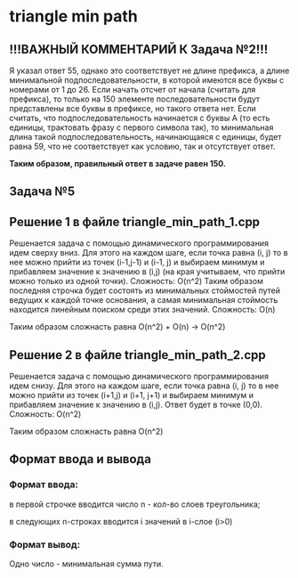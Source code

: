 # triangle min path

## !!!ВАЖНЫЙ КОММЕНТАРИЙ К Задача №2!!!
Я указал ответ 55, однако это соответствует не длине префикса, а длине минимальной подпоследовательности, в которой имеются все буквы с номерами от 1 до 26. 
Если начать отсчет от начала (считать для префикса), то только на 150 элементе последовательности будут представлены все буквы в префиксе, но такого ответа нет.
Если считать, что подпоследовательность начинается с буквы А (то есть единицы, трактовать фразу с первого символа так), то минимальная длина такой подпоследовательность, начинающаяся с единицы, будет равна 59, что не соответствует как условию, так и отсутствует ответ.

**Таким образом, правильный ответ в задаче равен 150.**


## Задача №5
## Решение 1 в файле triangle_min_path_1.cpp
Решенается задача с помощью динамического программирования идем сверху вниз. Для этого на каждом шаге, если точка равна (i, j) то в нее можно прийти из точек (i-1,j-1) и (i-1, j) и выбираем минимум и прибавляем значение к значению в (i,j)  (на края учитываем, что прийти можно только из одной точки). Сложность: O(n^2)
Таким образом последняя строчка будет состоять из минимальных стоймостей путей ведущих к каждой точке основания, а самая минимальная стоймость находится линейным поиском среди этих значений. Сложность: O(n)

Таким образом сложнасть равна  O(n^2) + O(n)  -> O(n^2)


## Решение 2 в файле triangle_min_path_2.cpp
Решенается задача с помощью динамического программирования идем снизу. Для этого на каждом шаге, если точка равна (i, j) то в нее можно прийти из точек (i+1,j) и (i+1, j+1) и выбираем минимум и прибавляем значение к значению в (i,j). Ответ будет в точке (0,0). Сложность: O(n^2)

Таким образом сложнасть равна  O(n^2)

## Формат ввода и вывода 
### Формат ввода:
в первой строчке вводится число n - кол-во слоев треугольника;

в следующих n-строках вводится i значений в i-слое (i>0)


### Формат вывод:
Одно число - минимальная сумма пути.
